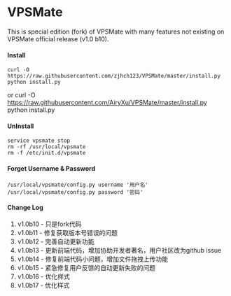VPSMate
=========
This is special edition (fork) of VPSMate with many features not existing on VPSMate official release (v1.0 b10).


#### Install

    curl -O https://raw.githubusercontent.com/zjhch123/VPSMate/master/install.py
    python install.py
or
    curl -O https://raw.githubusercontent.com/AiryXu/VPSMate/master/install.py
    python install.py

#### UnInstall
    service vpsmate stop
    rm -rf /usr/local/vpsmate
    rm -f /etc/init.d/vpsmate

#### Forget Username & Password
    /usr/local/vpsmate/config.py username '用户名'
    /usr/local/vpsmate/config.py password '密码'

#### Change Log
1. v1.0b10 - 只是fork代码
2. v1.0b11 - 修复获取版本号错误的问题
3. v1.0b12 - 完善自动更新功能
4. v1.0b13 - 更新前端代码，增加协助开发者著名，用户社区改为github issue
5. v1.0b14 - 修复前端代码小问题，增加文件拖拽上传功能
6. v1.0b15 - 紧急修复用户反馈的自动更新失败的问题
7. v1.0b16 - 优化样式
8. v1.0b17 - 优化样式
